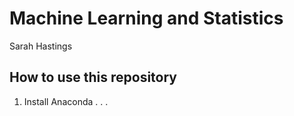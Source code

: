# Machine Learning and Statistics

Sarah Hastings

## How to use this repository 

1. Install Anaconda . . . 
